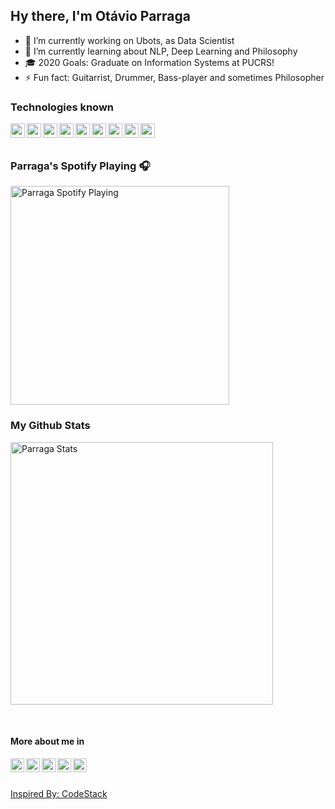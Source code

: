 ## Hy there, I'm Otávio Parraga
- 🔭 I’m currently working on Ubots, as Data Scientist
- 🌱 I’m currently learning about NLP, Deep Learning and Philosophy
- 🎓 2020 Goals: Graduate on Information Systems at PUCRS!
- ⚡ Fun fact: Guitarrist, Drummer, Bass-player and sometimes Philosopher

### Technologies known
<img align="left" width="23px" src="https://cdn.svgporn.com/logos/pytorch.svg"/>
<img align="left" width="23px" src="https://cdn.svgporn.com/logos/jupyter.svg"/>
<img align="left" width="23px" src="https://cdn.svgporn.com/logos/python.svg"/>
<img align="left" width="23px" src="https://cdn.svgporn.com/logos/visual-studio-code.svg"/>
<img align="left" width="23px" src="https://cdn.svgporn.com/logos/pycharm.svg"/>
<img align="left" width="23px" src="https://cdn.svgporn.com/logos/java.svg"/>
<img align="left" width="23px" src="https://cdn.svgporn.com/logos/git-icon.svg"/>
<img align="left" width="23px" src="https://cdn.svgporn.com/logos/postgresql.svg"/>
<img align="left" width="23px" src="https://cdn.svgporn.com/logos/docker-icon.svg"/>


<br>
<br>

### Parraga's Spotify Playing 🎧
[<img src="https://spotify-now-playing-35techru3.vercel.app/api/spotify-playing" alt="Parraga Spotify Playing" width="350" />](https://open.spotify.com/user/parragueto-br)

### My Github Stats
[<img src="https://github-readme-stats.vercel.app/api?username=otavio-parraga&show_icons=true&theme=bear" alt="Parraga Stats" width="420" /> ](https://github.com/Otavio-Parraga)

<br>

#### More about me in
[<img align="left" width="22px" src="https://cdn.jsdelivr.net/npm/simple-icons@v3/icons/facebook.svg" />](https://www.facebook.com/otavio.parraga)
[<img align="left" width="22px" src="https://cdn.jsdelivr.net/npm/simple-icons@v3/icons/twitter.svg" />](https://twitter.com/OtavioParraga)
[<img align="left"  width="22px" src="https://cdn.jsdelivr.net/npm/simple-icons@v3/icons/linkedin.svg" />](https://www.linkedin.com/in/ot%C3%A1vio-parraga-435813181/)
[<img align="left" width="22px" src="https://cdn.jsdelivr.net/npm/simple-icons@v3/icons/instagram.svg" />](https://www.instagram.com/otavioparraga/)
[<img align="left" width="22px" src="https://cdn.jsdelivr.net/npm/simple-icons@v3/icons/github.svg" />](https://github.com/Otavio-Parraga?tab=repositories)


<br>
<br>


[Inspired By: CodeStack](https://github.com/codeSTACKr/codeSTACKr)







<!--# Usefull Links
* https://www.aboutmonica.com/blog/how-to-create-a-github-profile-readme
* https://github.com/kautukkundan/Awesome-Profile-README-templates
* https://awesome-github-readme-profile.netlify.app/
    * https://github.com/elangosundar/awesome-README-templates
* https://www.youtube.com/watch?v=ECuqb5Tv9qI>
